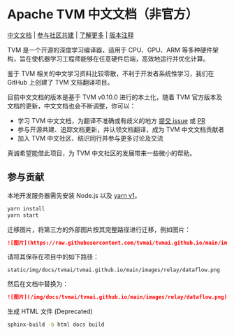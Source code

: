 # Apache TVM 中文文档（非官方）

[中文文档](https://tvm.hyper.ai/) |
[参与社区共建](CONTRIBUTING.md) |
[了解更多](https://hyper.ai/) |
[版本注释](NEWS.md)

TVM 是一个开源的深度学习编译器，适用于 CPU、GPU、ARM 等多种硬件架构，旨在使机器学习工程师能够在任意硬件后端，高效地运行并优化计算。

鉴于 TVM 相关的中文学习资料比较零散，不利于开发者系统性学习，我们在 GitHub 上创建了 TVM 文档翻译项目。

目前中文文档的版本是基于 TVM v0.10.0 进行的本土化，随着 TVM 官方版本及文档的更新，中文文档也会不断调整，你可以：

* 学习 TVM 中文文档，为翻译不准确或有歧义的地方 [提交 issue](https://github.com/hyperai/tvm-cn/issues) 或 [PR](https://github.com/hyperai/tvm-cn/pulls)
* 参与开源共建、追踪文档更新，并认领文档翻译，成为 TVM 中文文档贡献者
* 加入 TVM 中文社区、结识同行并参与更多讨论及交流

真诚希望能借此项目，为 TVM 中文社区的发展带来一些微小的帮助。

## 参与贡献

本地开发服务器需先安装 Node.js 以及 [yarn v1](https://classic.yarnpkg.com/lang/en/docs/install)。

```bash
yarn install
yarn start
```

迁移图片，将第三方的外部图片按其完整路径进行迁移，例如图片：

```md
![图片](https://raw.githubusercontent.com/tvmai/tvmai.github.io/main/images/relay/dataflow.png)
```

请将其保存在项目中的如下路径：

```
static/img/docs/tvmai/tvmai.github.io/main/images/relay/dataflow.png
```

然后在文档中替换为：

```md
![图片](/img/docs/tvmai/tvmai.github.io/main/images/relay/dataflow.png)
```

生成 HTML 文件 (Deprecated)

```bash
sphinx-build -b html docs build
```
